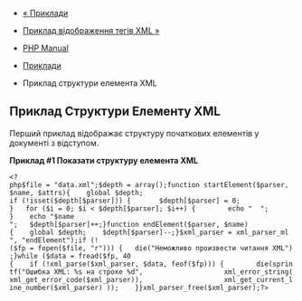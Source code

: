 - [« Приклади](xml.examples.md)
- [Приклад відображення тегів XML »](example.xml-map-tags.md)

- [PHP Manual](index.md)
- [Приклади](xml.examples.md)
- Приклад структури елемента XML

## Приклад Структури Елементу XML

Перший приклад відображає структуру початкових елементів у документі з
відступом.

**Приклад #1 Показати структуру елемента XML**

` <?php$file = "data.xml";$depth = array();function startElement($parser, $name, $attrs){    global $depth; if (!isset($depth[$parser])) {       $depth[$parser] = 0; }   for ($i = 0; $i < $depth[$parser]; $i++) {        echo "  "; }    echo "$name
";   $depth[$parser]++;}function endElement($parser, $name){    global $depth;    $depth[$parser]--;}$xml_parser = xml_parser_ml ", "endElement");if (!($fp = fopen($file, "r"))) {   die("Неможливо произвести читання XML");}while ($data = fread($fp, 40 {    if (!xml_parse($xml_parser, $data, feof($fp))) {        die(sprintf("Ошибка XML: %s на строке %d",                    xml_error_string(xml_get_error_code($xml_parser)),                    xml_get_current_line_number($xml_parser) ));    }}xml_parser_free($xml_parser);?> `
